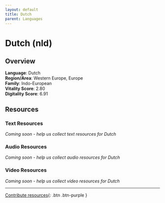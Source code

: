 ```yaml
---
layout: default
title: Dutch
parent: Languages
---
```


# Dutch (nld)

## Overview

**Language**: Dutch  
**Region/Area**: Western Europe, Europe  
**Family**: Indo-European  
**Vitality Score**: 2.80  
**Digitality Score**: 6.91  

## Resources

### Text Resources
*Coming soon - help us collect text resources for Dutch*

### Audio Resources
*Coming soon - help us collect audio resources for Dutch*

### Video Resources
*Coming soon - help us collect video resources for Dutch*

---

[Contribute resources](https://fairtrain.github.io/){: .btn .btn-purple }
